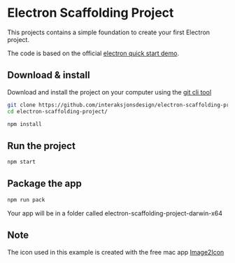 # Electron Scaffolding Project

This projects contains a simple foundation to create your first Electron project.

The code is based on the official [electron quick start
demo](https://electron.atom.io/docs/tutorial/quick-start/).


## Download & install

Download and install the project on your computer using the [git cli tool](https://git-scm.com/downloads)

```bash
git clone https://github.com/interaksjonsdesign/electron-scaffolding-project.git
cd electron-scaffolding-project/
```

```bash
npm install
```

## Run the project

```bash
npm start
```

## Package the app

```bash
npm run pack
```
Your app will be in a folder called electron-scaffolding-project-darwin-x64

## Note

The icon used in this example is created with the free mac app [Image2Icon](http://www.img2icnsapp.com/)
